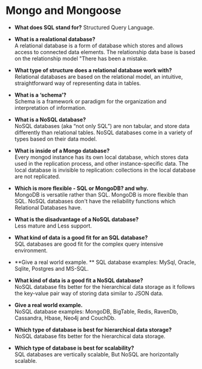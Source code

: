 # Mongo and Mongoose  

- **What does SQL stand for?** 
Structured Query Language.  
- **What is a realational database?**  
A relational database is a form of database which stores and allows access to connected data elements. The relationship data base is based on the relationship model "There has been a mistake.  
- **What type of structure does a relational database work with?**  
Relational databases are based on the relational model, an intuitive, straightforward way of representing data in tables.  
- **What is a ‘schema’?**  
Schema is a framework or paradigm for the organization and interpretation of information.  
- **What is a NoSQL database?**  
NoSQL databases (aka “not only SQL”) are non tabular, and store data differently than relational tables. NoSQL databases come in a variety of types based on their data model.    
- **What is inside of a Mongo database?**  
Every mongod instance has its own local database, which stores data used in the replication process, and other instance-specific data. The local database is invisible to replication: collections in the local database are not replicated.  
- **Which is more flexible - SQL or MongoDB? and why.**  
MongoDB is versatile rather than SQL. MongoDB is more flexible than SQL. NoSQL databases don't have the reliability functions which Relational Databases have.  
- **What is the disadvantage of a NoSQL database?**  
Less mature and Less support.  

- **What kind of data is a good fit for an SQL database?**  
SQL databases are good fit for the complex query intensive environment.  
- **Give a real world example.  **
SQL database examples: MySql, Oracle, Sqlite, Postgres and MS-SQL.  
- **What kind of data is a good fit a NoSQL database?**  
NoSQL database fits better for the hierarchical data storage as it follows the key-value pair way of storing data similar to JSON data.  
- **Give a real world example.**  
NoSQL database examples: MongoDB, BigTable, Redis, RavenDb, Cassandra, Hbase, Neo4j and CouchDb.  
- **Which type of database is best for hierarchical data storage?**  
NoSQL database fits better for the hierarchical data storage.  
- **Which type of database is best for scalability?**  
SQL databases are vertically scalable, But NoSQL are horizontally scalable.  